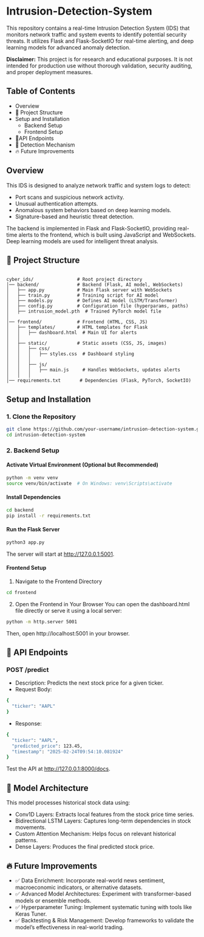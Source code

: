 # Intrusion-Detection-System

This repository contains a real-time Intrusion Detection System (IDS) that monitors network traffic and system events to identify potential security threats. It utilizes Flask and Flask-SocketIO for real-time alerting, and deep learning models for advanced anomaly detection.

**Disclaimer:** This project is for research and educational purposes. It is not intended for production use without thorough validation, security auditing, and proper deployment measures.

## Table of Contents

- Overview
- 📁 Project Structure
- Setup and Installation
  - Backend Setup
  - Frontend Setup
- 🎯API Endpoints
- 📌 Detection Mechanism
- 🔥 Future Improvements

## Overview

This IDS is designed to analyze network traffic and system logs to detect:

- Port scans and suspicious network activity.
- Unusual authentication attempts.
- Anomalous system behaviors based on deep learning models.
- Signature-based and heuristic threat detection.

The backend is implemented in Flask and Flask-SocketIO, providing real-time alerts to the frontend, which is built using JavaScript and WebSockets. Deep learning models are used for intelligent threat analysis.
## 📁 Project Structure
```

cyber_ids/                # Root project directory
│── backend/              # Backend (Flask, AI model, WebSockets)
│   ├── app.py            # Main Flask server with WebSockets
│   ├── train.py          # Training script for AI model
│   ├── models.py         # Defines AI model (LSTM/Transformer)
│   ├── config.py         # Configuration file (hyperparams, paths)
│   ├── intrusion_model.pth  # Trained PyTorch model file
│
│── frontend/             # Frontend (HTML, CSS, JS)
│   ├── templates/        # HTML templates for Flask
│   │   ├── dashboard.html  # Main UI for alerts
│   │
│   ├── static/           # Static assets (CSS, JS, images)
│   │   ├── css/
│   │   │   ├── styles.css  # Dashboard styling
│   │   │
│   │   ├── js/
│   │   │   ├── main.js     # Handles WebSockets, updates alerts
│   │   │
│── requirements.txt       # Dependencies (Flask, PyTorch, SocketIO)
```

## Setup and Installation

### **1. Clone the Repository**

```bash
git clone https://github.com/your-username/intrusion-detection-system.git
cd intrusion-detection-system
```

### **2. Backend Setup**

#### Activate Virtual Environment (Optional but Recommended)

```bash
python -m venv venv
source venv/bin/activate  # On Windows: venv\Scripts\activate
```

#### Install Dependencies

```bash
cd backend
pip install -r requirements.txt
```

#### Run the Flask Server

```bash
python3 app.py
```
The server will start at http://127.0.0.1:5001.

#### Frontend Setup

1. Navigate to the Frontend Directory

```bash
cd frontend
```

2. Open the Frontend in Your Browser
You can open the dashboard.html file directly or serve it using a local server:
```bash
python -m http.server 5001
```
Then, open http://localhost:5001 in your browser.
 
## 🎯 API Endpoints

### **POST /predict**
- Description: Predicts the next stock price for a given ticker.
- Request Body:

```bash
{
  "ticker": "AAPL"
}
```
- Response:
```bash
{
  "ticker": "AAPL",
  "predicted_price": 123.45,
  "timestamp": "2025-02-24T09:54:10.081924"
}
```
Test the API at http://127.0.0.1:8000/docs.  

## 📌 Model Architecture

This model processes historical stock data using:
- Conv1D Layers: Extracts local features from the stock price time series.
- Bidirectional LSTM Layers: Captures long-term dependencies in stock movements.
- Custom Attention Mechanism: Helps focus on relevant historical patterns.
- Dense Layers: Produces the final predicted stock price.

## 🔥 Future Improvements

- ✅ Data Enrichment: Incorporate real-world news sentiment, macroeconomic indicators, or alternative datasets.
- ✅ Advanced Model Architectures: Experiment with transformer-based models or ensemble methods.
- ✅ Hyperparameter Tuning: Implement systematic tuning with tools like Keras Tuner.
- ✅ Backtesting & Risk Management: Develop frameworks to validate the model’s effectiveness in real-world trading.
